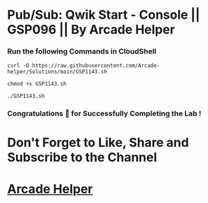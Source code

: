 # Pub/Sub: Qwik Start - Console || GSP096 || By Arcade Helper

### Run the following Commands in CloudShell
 
```
curl -O https://raw.githubusercontent.com/Arcade-helper/Solutions/main/GSP1143.sh

chmod +x GSP1143.sh

./GSP1143.sh
```

### Congratulations 🎉 for Successfully Completing the Lab !


# Don't Forget to Like, Share and Subscribe to the Channel

# [Arcade Helper](https://www.youtube.com/@ArcadeHelper1418)
